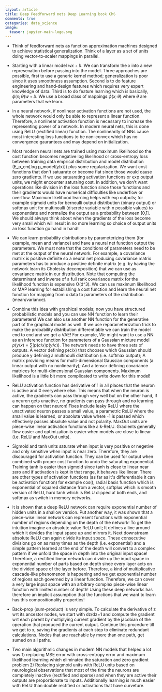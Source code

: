 ```yaml
---
layout: article
title: Deep Feedforward nets Deep Learning book Ch6
comments: true
categories: data_science
image:
  teaser: jupyter-main-logo.svg
---
```


- Think of feedforward nets as function approximation machines designed to achieve statistical generalization. Think of a layer as a set of units doing vector-to-scaler mappings in parallel.

- Starting with a linear model $wx+b$. We can transform the x into a new represenation before passing into the model. Three approaches are possible, first to use a generic kernel method; generalization is poor since it uses smoothness assumption. Second is to do feature engineering and hand-design features which requires very expert knowledge of data. Third is to do feature learning which is basically, $\phi(x;\theta)w+b$. We use a broad class of mappings $\phi(x;\theta)$ where $\theta$ are parameters that we learn. 

- In a neural network, if nonlinear activation functions are not used, the whole network would only be able to represent a linear function. Therefore, a nonlinear activation function is necessary to increase the representing power of a network. In modern neural nets, this is done using ReLU (rectified linear) function. The nonlinearity of NNs cause most interesting loss functions to be non-convex which has no convergence gaurantees and may depend on initialization.

- Most modern neural nets are trained using maximum likelihood so the cost function becomes negative log likelihood or cross-entropy loss between training data emprical distribution and model distribution (E_p_em[log p_model(y/x)]) plus some regularization. We want cost functions that don't satuarate or become flat since those would cause zero gradients. If we use satuarating activation functions or exp output units, we might encounter saturaing cost. In addition, we don't want operations like division in the loss function since those functions and their gradients would have numerical difficulties like underflow or overflow. Maximum likelihood learning helps with exp outputs; for example sigmoid units for bernoulli output distribution (binary output) or softmax unit for multinoulli (discrete variable with n possible values) to exponentiate and normalize the output as a probability between [0,1]. We should always think about when the gradients of the loss become very small which will result in no more learning so choice of output units an loss function go hand in hand! 

- We can learn probability distributions by parameterizing them (for example, mean and variance) and have a neural net function output the parameters. We must note that the conditions of parameters need to be met at the output of the neural network. For example, a covariance matrix is positive definite so a neural net producing covariance matrix parameters has to produce a positive definite matrix (e.g. by having the network learn its Cholesky decomposition) that we can use as covariance matrix in our distribution. Note that computing the determinant and inverse of a full rank covariance matrix for the likelihood function is expensive O(d^3). We can use maximum likelihood or MAP learning for establishing a cost function and learn the neural net function for mapping from x data to parameters of the distribution (mean/variance). 

- Combine this idea with graphical models; now you have structured probabilistic models and you can use NN function to learn their parameters! We can also use another NN function for the generative part of the graphical model as well. If we use reparameterization trick to make the probability distribution differentiable we can train the model end to end and we get a VAE! For example, We might want to use a NN as an inference function for parameters of a Gaussian mixture model $p(y/x)=\sum (p(c/x)p(y/c))$. The network needs to have three sets of outputs. A vector defining p(c/x) that chooses which Gaussian should produce y defining a multinoulli distribution (i.e. softmax output); A matrix providing means for multi-dimensional Gaussian components (a linear output with no nonlinearity); And a tensor defining covariance matrices for multi-dimensional Gaussian components. Maximum likelihood is a little bit more complicated to write down for this model! 

- ReLU activation function has derivative of 1 in all places that the neuron is active and 0 everywhere else. This means that when the neuron is active, the gradients can pass through very well but on the other hand, if a neuron gets unactive, no gradients can pass through and no learning can happen on that neuron! Fixes include leaky ReLU where the unactivated neuron passes a small value, a parametric ReLU where the small value is learned, or absolute value where -1 is passed which effectively passes absolute value and not polarity. MaxOut units are piece-wise linear activation functions like a k-ReLU. Gradients generally flow easier and optimization is easier when models are close to linear (i.e. ReLU and MaxOut units). 

- Sigmoid and tanh units saturate when input is very positive or negetive and only sensitive when input is near zero. Therefore, they are discouraged for activation function. They can be used for output when combined with proper cost function to undo the saturating exponential. Training tanh is easier than sigmoid since tanh is close to linear near zero and if activation is kept in that range, it behaves like linear. There are other types of activation functions (as far as it's differentiable it can be activation function) for example cos(), radial basis function which is exponential of squared distance from a vector, softplus which is smooth version of ReLU, hard tanh which is ReLU clipped at both ends, and softmax as switch in memory networks.

- It is shown that a deep ReLU network can require exponential number of hidden units in a shallow version. Put another way, it was shown that a piece-wise linear network can represent functions with exponential number of regions depending on the depth of the network! To get the intuition imagine an absolute value ReLU unit; It defines a line around which it devides the input space up and mirrors it. Next downstream absolute ReLU can again divide its input space. These consecutive divisions go on as many times as the depth (i.e. exponential) and a simple pattern learned at the end of the depth will convert to a complex pattern if we unfold the space in depth into the original input space! Therefore, a rectified linear network can divide up the input space in exponential number of parts based on depth since every layer acts on the divided space of the layer before. Therefore, a kind of multiplicative cascade-like phenomenon is happening and we get exponential number of regions each governed by a linear function. Therefore, we can cover a very large input space with  an arbitrary complex piece-wise linear function with limited number of depth! Using these deep networks has therefore an implicit assumption that the functions that we want to learn has this compositionality properties!

- Back-prop (sum-product) is very simple. To calculate the derivative of z wrt its ancestor nodes, we start with dz/dz=1 and compute the gradient wrt each parent by multiplying current gradient by the jacobian of the operation that produced the current output. Continue this procedure till we get to x, saving the gradients at each step to eliminate redundant calculations. Nodes that are reachable by more than one path, get sumed on all paths.

- Two main algorithmic changes in modern NN models that helped a lot was 1) replacing MSE error with cross-entropy error and maximum likelihood learning which eliminated the saturation and zero gradient problem 2) Replacing sigmoid units with ReLU units based on neurological observations that most of the time the neurons are completely inactive (rectified and sparse) and when they are active their outputs are proportionate to inputs. Additionally learning is much easier with ReLU than double rectified or activations that have curveture.